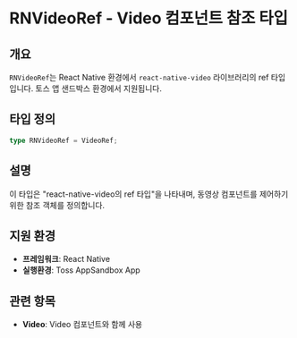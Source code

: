 # RNVideoRef - Video 컴포넌트 참조 타입

## 개요

`RNVideoRef`는 React Native 환경에서 `react-native-video` 라이브러리의 ref 타입입니다. 토스 앱 샌드박스 환경에서 지원됩니다.

## 타입 정의

```typescript
type RNVideoRef = VideoRef;
```

## 설명

이 타입은 "react-native-video의 ref 타입"을 나타내며, 동영상 컴포넌트를 제어하기 위한 참조 객체를 정의합니다.

## 지원 환경

- **프레임워크**: React Native
- **실행환경**: Toss AppSandbox App

## 관련 항목

- **Video**: Video 컴포넌트와 함께 사용
